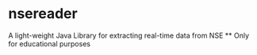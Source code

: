# nsereader
A light-weight Java Library for extracting real-time data from NSE
** Only for educational purposes
